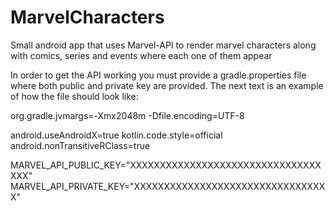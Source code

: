 # MarvelCharacters
Small android app that uses Marvel-API to render marvel characters along with comics, series and events where each one of them appear



In order to get the API working you must provide a gradle.properties file where both public and private key are provided.
The next text is an example of how the file should look like:


org.gradle.jvmargs=-Xmx2048m -Dfile.encoding=UTF-8

android.useAndroidX=true
kotlin.code.style=official
android.nonTransitiveRClass=true

MARVEL_API_PUBLIC_KEY="XXXXXXXXXXXXXXXXXXXXXXXXXXXXXXXXXXX"
MARVEL_API_PRIVATE_KEY="XXXXXXXXXXXXXXXXXXXXXXXXXXXXXXXXX"
